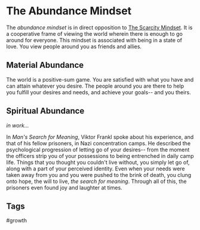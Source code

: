 # The Abundance Mindset
The *abundance mindset* is in direct opposition to [The Scarcity Mindset](../202308040127/README.md). It is a cooperative frame of viewing the world wherein there is enough to go around for everyone. This mindset is associated with being in a state of love. You view people around you as friends and allies.  
## Material Abundance
The world is a positive-sum game. You are satisfied with what you have and can attain whatever you desire. The people around you are there to help you fulfill your desires and needs, and achieve your goals-- and you theirs.  

## Spiritual Abundance
*in work...*  

In *Man's Search for Meaning*, Viktor Frankl spoke about his experience, and that of his fellow prisoners, in Nazi concentration camps. He described the psychological progression of letting go of your desires-- from the moment the officers strip you of your possessions to being entrenched in daily camp life. Things that you thought you couldn't live without, you simply let go of, along with a part of your perceived identity. Even when your needs were taken away from you and you were pushed to the brink of death, you clung onto hope, the will to live, *the search for meaning*. Through all of this, the prisoners even found joy and laughter at times.  

## Tags
#growth
